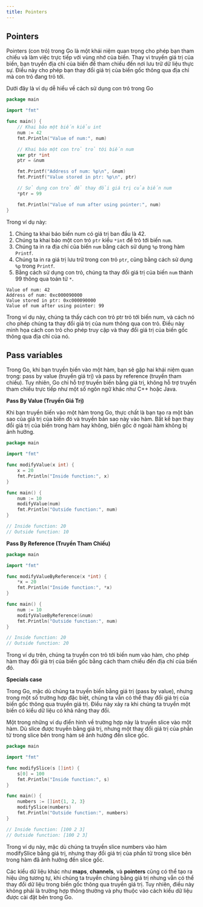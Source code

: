 ```yaml
---
title: Pointers
---
```


## Pointers

Pointers (con trỏ) trong Go là một khái niệm quan trọng cho phép bạn tham chiếu và làm việc trực tiếp với vùng nhớ của biến. Thay vì truyền giá trị của biến, bạn truyền địa chỉ của biến để tham chiếu đến nơi lưu trữ dữ liệu thực sự. Điều này cho phép bạn thay đổi giá trị của biến gốc thông qua địa chỉ mà con trỏ đang trỏ tới.

Dưới đây là ví dụ dễ hiểu về cách sử dụng con trỏ trong Go

```go
package main

import "fmt"

func main() {
    // Khai báo một biến kiểu int
    num := 42
    fmt.Println("Value of num:", num)

    // Khai báo một con trỏ trỏ tới biến num
    var ptr *int
    ptr = &num

    fmt.Printf("Address of num: %p\n", &num)
    fmt.Printf("Value stored in ptr: %p\n", ptr)

    // Sử dụng con trỏ để thay đổi giá trị của biến num
    *ptr = 99

    fmt.Println("Value of num after using pointer:", num)
}

```

Trong ví dụ này:

1. Chúng ta khai báo biến num có giá trị ban đầu là 42.
2. Chúng ta khai báo một con trỏ `ptr` kiểu `*int` để trỏ tới biến `num`.
3. Chúng ta in ra địa chỉ của biến `num` bằng cách sử dụng `%p` trong hàm `Printf`.
4. Chúng ta in ra giá trị lưu trữ trong con trỏ `ptr`, cũng bằng cách sử dụng `%p` trong `Printf`.
5. Bằng cách sử dụng con trỏ, chúng ta thay đổi giá trị của biến `num` thành 99 thông qua toán tử `*`.

```
Value of num: 42
Address of num: 0xc000090000
Value stored in ptr: 0xc000090000
Value of num after using pointer: 99
```

Trong ví dụ này, chúng ta thấy cách con trỏ ptr trỏ tới biến num, và cách nó cho phép chúng ta thay đổi giá trị của num thông qua con trỏ. Điều này minh họa cách con trỏ cho phép truy cập và thay đổi giá trị của biến gốc thông qua địa chỉ của nó.

## Pass variables

Trong Go, khi bạn truyền biến vào một hàm, bạn sẽ gặp hai khái niệm quan trọng: pass by value (truyền giá trị) và pass by reference (truyền tham chiếu). Tuy nhiên, Go chỉ hỗ trợ truyền biến bằng giá trị, không hỗ trợ truyền tham chiếu trực tiếp như một số ngôn ngữ khác như C++ hoặc Java.

**Pass By Value (Truyền Giá Trị)**

Khi bạn truyền biến vào một hàm trong Go, thực chất là bạn tạo ra một bản sao của giá trị của biến đó và truyền bản sao này vào hàm. Bất kể bạn thay đổi giá trị của biến trong hàm hay không, biến gốc ở ngoài hàm không bị ảnh hưởng.

```go
package main

import "fmt"

func modifyValue(x int) {
    x = 20
    fmt.Println("Inside function:", x)
}

func main() {
    num := 10
    modifyValue(num)
    fmt.Println("Outside function:", num)
}

// Inside function: 20
// Outside function: 10
```

**Pass By Reference (Truyền Tham Chiếu)**

```go
package main

import "fmt"

func modifyValueByReference(x *int) {
    *x = 20
    fmt.Println("Inside function:", *x)
}

func main() {
    num := 10
    modifyValueByReference(&num)
    fmt.Println("Outside function:", num)
}

// Inside function: 20
// Outside function: 20
```

Trong ví dụ trên, chúng ta truyền con trỏ tới biến num vào hàm, cho phép hàm thay đổi giá trị của biến gốc bằng cách tham chiếu đến địa chỉ của biến đó.

**Specials case**

Trong Go, mặc dù chúng ta truyền biến bằng giá trị (pass by value), nhưng trong một số trường hợp đặc biệt, chúng ta vẫn có thể thay đổi giá trị của biến gốc thông qua truyền giá trị. Điều này xảy ra khi chúng ta truyền một biến có kiểu dữ liệu có khả năng thay đổi.

Một trong những ví dụ điển hình về trường hợp này là truyền slice vào một hàm. Dù slice được truyền bằng giá trị, nhưng một thay đổi giá trị của phần tử trong slice bên trong hàm sẽ ảnh hưởng đến slice gốc.

```go
package main

import "fmt"

func modifySlice(s []int) {
    s[0] = 100
    fmt.Println("Inside function:", s)
}

func main() {
    numbers := []int{1, 2, 3}
    modifySlice(numbers)
    fmt.Println("Outside function:", numbers)
}

// Inside function: [100 2 3]
// Outside function: [100 2 3]
```

Trong ví dụ này, mặc dù chúng ta truyền slice numbers vào hàm modifySlice bằng giá trị, nhưng thay đổi giá trị của phần tử trong slice bên trong hàm đã ảnh hưởng đến slice gốc.

Các kiểu dữ liệu khác như **maps**, **channels**, và **pointers** cũng có thể tạo ra hiệu ứng tương tự, khi chúng ta truyền chúng bằng giá trị nhưng vẫn có thể thay đổi dữ liệu trong biến gốc thông qua truyền giá trị. Tuy nhiên, điều này không phải là trường hợp thông thường và phụ thuộc vào cách kiểu dữ liệu được cài đặt bên trong Go.
